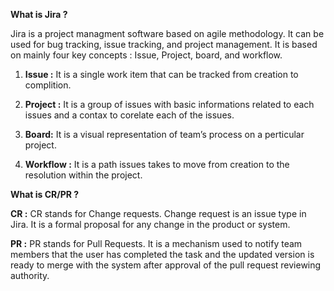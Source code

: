 **What is Jira ?**

Jira is a project managment software based on agile methodology. It can
be used for bug tracking, issue tracking, and project management. It is
based on mainly four key concepts : Issue, Project, board, and workflow.

1.  **Issue :** It is a single work item that can be tracked from
    creation to complition.

2.  **Project :** It is a group of issues with basic informations
    related to each issues and a contax to corelate each of the issues.

3.  **Board:** It is a visual representation of team’s process on a
    perticular project.

4.  **Workflow :** It is a path issues takes to move from creation to
    the resolution within the project.

**What is CR/PR ?**

**CR :** CR stands for Change requests. Change request is an issue type
in Jira. It is a formal proposal for any change in the product or
system.

**PR :** PR stands for Pull Requests. It is a mechanism used to notify
team members that the user has completed the task and the updated
version is ready to merge with the system after approval of the pull
request reviewing authority.
